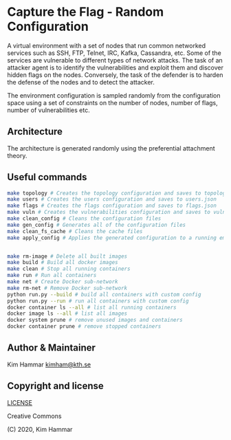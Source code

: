 # Capture the Flag - Random Configuration

A virtual environment with a set of nodes that run common networked services such as SSH, FTP, Telnet, IRC, Kafka, 
Cassandra, etc. Some of the services are vulnerable to different types of network attacks. 
The task of an attacker agent is to identify the vulnerabilities and exploit them and discover hidden flags
on the nodes. Conversely, the task of the defender is to harden the defense of the nodes and to detect the 
attacker. 

The environment configuration is sampled randomly from the configuration space using a set of constraints on the number of nodes, number of flags,
number of vulnerabilities etc.  

## Architecture

The architecture is generated randomly using the preferential attachment theory. 

## Useful commands

```bash
make topology # Creates the topology configuration and saves to topology.json
make users # Creates the users configuration and saves to users.json
make flags # Creates the flags configuration and saves to flags.json
make vuln # Creates the vulnerabilities configuration and saves to vuln.json
make clean_config # Cleans the configuration files
make gen_config # Generates all of the configuration files
make clean_fs_cache # Cleans the cache files
make apply_config # Applies the generated configuration to a running emulation


make rm-image # Delete all built images
make build # Build all docker images
make clean # Stop all running containers
make run # Run all containers
make net # Create Docker sub-network
make rm-net # Remove Docker sub-network
python run.py --build # build all containers with custom config
python run.py --run # run all containers with custom config
docker container ls --all # list all running containers
docker image ls --all # list all images
docker system prune # remove unused images and containers
docker container prune # remove stopped containers   
```

## Author & Maintainer

Kim Hammar <kimham@kth.se>

## Copyright and license

[LICENSE](../../../../../../LICENSE.md)

Creative Commons

(C) 2020, Kim Hammar